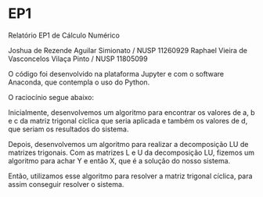 # EP1
Relatório EP1 de Cálculo Numérico

  Joshua de Rezende Aguilar Simionato / NUSP 11260929
  Raphael Vieira de Vasconcelos Vilaça Pinto / NUSP 11805099

O código foi desenvolvido na plataforma Jupyter e com o software Anaconda, que contempla o uso do Python.

O raciocínio segue abaixo:

Inicialmente, desenvolvemos um algoritmo para encontrar os valores de a, b e c da matriz trigonal cíclica que seria aplicada e também os valores de d, que seriam os resultados do sistema.

Depois, desenvolvemos um algoritmo para realizar a decomposição LU de matrizes trigonais. Com as matrizes L e U da decomposição LU, fizemos um algoritmo para achar Y e então X, que é a solução do nosso sistema.

Então, utilizamos esse algoritmo para resolver a matriz trigonal cíclica, para assim conseguir resolver o sistema.
